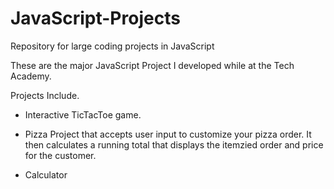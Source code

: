 # JavaScript-Projects

Repository for large coding projects in JavaScript


These are the major JavaScript Project I developed while at the Tech Academy.


Projects Include.

- Interactive TicTacToe game.

- Pizza Project that accepts user input to customize your pizza order. It then calculates a running total 
that displays the itemzied order and price for the customer.

- Calculator

